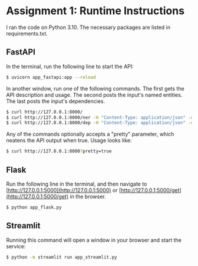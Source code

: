 # Assignment 1: Runtime Instructions
I ran the code on Python 3.10. The necessary packages are listed in requirements.txt.

## FastAPI
In the terminal, run the following line to start the API:
```bash
$ uvicorn app_fastapi:app --reload
```
In another window, run one of the following commands. The first gets the API description and usage. The second posts
the input's named entities. The last posts the input's dependencies.
```bash
$ curl http://127.0.0.1:8000/
$ curl http://127.0.0.1:8000/ner -H "Content-Type: application/json" -d@input.json
$ curl http://127.0.0.1:8000/dep -H "Content-Type: application/json" -d@input.json
```
Any of the commands optionally accepts a "pretty" parameter, which neatens the API output when true. Usage looks like:
```bash
$ curl http://127.0.0.1:8000?pretty=true
```

## Flask
Run the following line in the terminal, and then navigate to [http://127.0.0.1:5000](http://127.0.0.1:5000) or 
[http://127.0.0.1:5000/get](http://127.0.0.1:5000/get) in the browser.
```bash
$ python app_flask.py
```

## Streamlit
Running this command will open a window in your browser and start the service:
```bash
$ python -m streamlit run app_streamlit.py
```